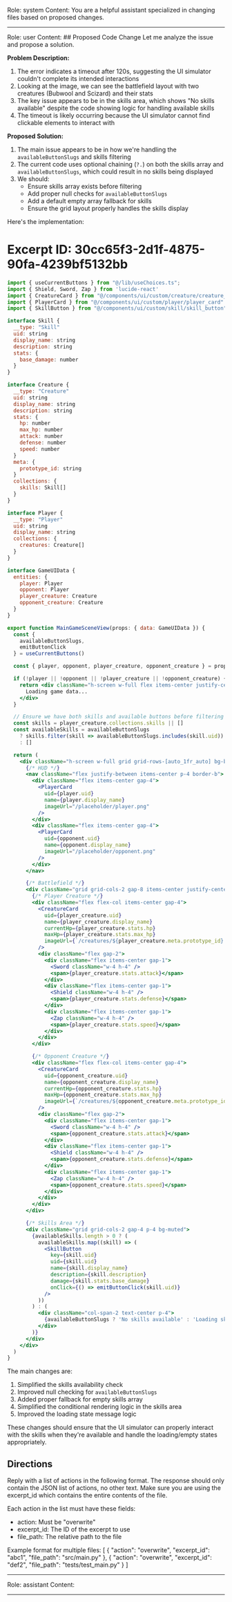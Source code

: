Role: system
Content: You are a helpful assistant specialized in changing files based on proposed changes.
__________________
Role: user
Content: ## Proposed Code Change
Let me analyze the issue and propose a solution.

**Problem Description:**
1. The error indicates a timeout after 120s, suggesting the UI simulator couldn't complete its intended interactions
2. Looking at the image, we can see the battlefield layout with two creatures (Bubwool and Scizard) and their stats
3. The key issue appears to be in the skills area, which shows "No skills available" despite the code showing logic for handling available skills
4. The timeout is likely occurring because the UI simulator cannot find clickable elements to interact with

**Proposed Solution:**
1. The main issue appears to be in how we're handling the `availableButtonSlugs` and skills filtering
2. The current code uses optional chaining (`?.`) on both the skills array and `availableButtonSlugs`, which could result in no skills being displayed
3. We should:
   - Ensure skills array exists before filtering
   - Add proper null checks for `availableButtonSlugs`
   - Add a default empty array fallback for skills
   - Ensure the grid layout properly handles the skills display

Here's the implementation:

# Excerpt ID: 30cc65f3-2d1f-4875-90fa-4239bf5132bb
```jsx main_game/templates/MainGameScene.tsx
import { useCurrentButtons } from "@/lib/useChoices.ts";
import { Shield, Sword, Zap } from 'lucide-react'
import { CreatureCard } from "@/components/ui/custom/creature/creature_card"
import { PlayerCard } from "@/components/ui/custom/player/player_card"
import { SkillButton } from "@/components/ui/custom/skill/skill_button"

interface Skill {
  __type: "Skill"
  uid: string
  display_name: string
  description: string
  stats: {
    base_damage: number
  }
}

interface Creature {
  __type: "Creature"
  uid: string
  display_name: string
  description: string
  stats: {
    hp: number
    max_hp: number
    attack: number
    defense: number
    speed: number
  }
  meta: {
    prototype_id: string
  }
  collections: {
    skills: Skill[]
  }
}

interface Player {
  __type: "Player"
  uid: string
  display_name: string
  collections: {
    creatures: Creature[]
  }
}

interface GameUIData {
  entities: {
    player: Player
    opponent: Player
    player_creature: Creature
    opponent_creature: Creature
  }
}

export function MainGameSceneView(props: { data: GameUIData }) {
  const {
    availableButtonSlugs,
    emitButtonClick
  } = useCurrentButtons()

  const { player, opponent, player_creature, opponent_creature } = props.data.entities

  if (!player || !opponent || !player_creature || !opponent_creature) {
    return <div className="h-screen w-full flex items-center justify-center">
      Loading game data...
    </div>
  }

  // Ensure we have both skills and available buttons before filtering
  const skills = player_creature.collections.skills || []
  const availableSkills = availableButtonSlugs 
    ? skills.filter(skill => availableButtonSlugs.includes(skill.uid))
    : []

  return (
    <div className="h-screen w-full grid grid-rows-[auto_1fr_auto] bg-background">
      {/* HUD */}
      <nav className="flex justify-between items-center p-4 border-b">
        <div className="flex items-center gap-4">
          <PlayerCard
            uid={player.uid}
            name={player.display_name}
            imageUrl="/placeholder/player.png"
          />
        </div>
        <div className="flex items-center gap-4">
          <PlayerCard
            uid={opponent.uid}
            name={opponent.display_name}
            imageUrl="/placeholder/opponent.png"
          />
        </div>
      </nav>

      {/* Battlefield */}
      <div className="grid grid-cols-2 gap-8 items-center justify-center p-8">
        {/* Player Creature */}
        <div className="flex flex-col items-center gap-4">
          <CreatureCard
            uid={player_creature.uid}
            name={player_creature.display_name}
            currentHp={player_creature.stats.hp}
            maxHp={player_creature.stats.max_hp}
            imageUrl={`/creatures/${player_creature.meta.prototype_id}.png`}
          />
          <div className="flex gap-2">
            <div className="flex items-center gap-1">
              <Sword className="w-4 h-4" />
              <span>{player_creature.stats.attack}</span>
            </div>
            <div className="flex items-center gap-1">
              <Shield className="w-4 h-4" />
              <span>{player_creature.stats.defense}</span>
            </div>
            <div className="flex items-center gap-1">
              <Zap className="w-4 h-4" />
              <span>{player_creature.stats.speed}</span>
            </div>
          </div>
        </div>

        {/* Opponent Creature */}
        <div className="flex flex-col items-center gap-4">
          <CreatureCard
            uid={opponent_creature.uid}
            name={opponent_creature.display_name}
            currentHp={opponent_creature.stats.hp}
            maxHp={opponent_creature.stats.max_hp}
            imageUrl={`/creatures/${opponent_creature.meta.prototype_id}.png`}
          />
          <div className="flex gap-2">
            <div className="flex items-center gap-1">
              <Sword className="w-4 h-4" />
              <span>{opponent_creature.stats.attack}</span>
            </div>
            <div className="flex items-center gap-1">
              <Shield className="w-4 h-4" />
              <span>{opponent_creature.stats.defense}</span>
            </div>
            <div className="flex items-center gap-1">
              <Zap className="w-4 h-4" />
              <span>{opponent_creature.stats.speed}</span>
            </div>
          </div>
        </div>
      </div>

      {/* Skills Area */}
      <div className="grid grid-cols-2 gap-4 p-4 bg-muted">
        {availableSkills.length > 0 ? (
          availableSkills.map((skill) => (
            <SkillButton
              key={skill.uid}
              uid={skill.uid}
              name={skill.display_name}
              description={skill.description}
              damage={skill.stats.base_damage}
              onClick={() => emitButtonClick(skill.uid)}
            />
          ))
        ) : (
          <div className="col-span-2 text-center p-4">
            {availableButtonSlugs ? 'No skills available' : 'Loading skills...'}
          </div>
        )}
      </div>
    </div>
  )
}
```

The main changes are:
1. Simplified the skills availability check
2. Improved null checking for `availableButtonSlugs`
3. Added proper fallback for empty skills array
4. Simplified the conditional rendering logic in the skills area
5. Improved the loading state message logic

These changes should ensure that the UI simulator can properly interact with the skills when they're available and handle the loading/empty states appropriately.

## Directions
Reply with a list of actions in the following format. The response should only contain the JSON list of actions, no other text.
Make sure you are using the excerpt_id which contains the entire contents of the file.

Each action in the list must have these fields:
- action: Must be "overwrite"
- excerpt_id: The ID of the excerpt to use
- file_path: The relative path to the file

Example format for multiple files:
[
    {
        "action": "overwrite",
        "excerpt_id": "abc1",
        "file_path": "src/main.py"
    },
    {
        "action": "overwrite",
        "excerpt_id": "def2",
        "file_path": "tests/test_main.py"
    }
]
__________________
Role: assistant
Content: 
__________________
